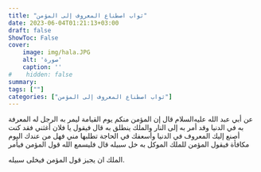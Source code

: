 ```yaml
---
title: "ثواب اصطناع المعروف إلى المؤمن"
date: 2023-06-04T01:21:13+03:00
draft: false
ShowToc: False
cover:
    image: img/hala.JPG
    alt: 'صورة'
    caption: ''
#    hidden: false
summary: 
tags: [""]
categories: ["ثواب اصطناع المعروف إلى المؤمن"]
---
```

عن أبي عبد الله عليه‌السلام قال إن المؤمن منكم يوم
القيامة ليمر به الرجل له المعرفة به في الدنيا وقد أمر به إلى النار
والملك ينطلق به قال فيقول يا فلان أغثني فقد كنت أصنع إليك المعروف
في الدنيا وأسعفك في الحاجة تطلبها مني فهل من عندك اليوم مكافأة فيقول
المؤمن للملك الموكل به خل سبيله قال فليسمع الله قول المؤمن فيأمر
 
الملك ان يجيز قول المؤمن فيخلى سبيله.


